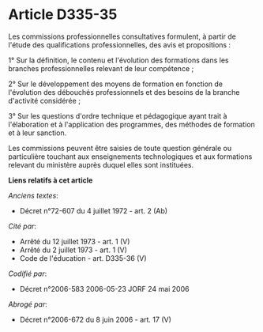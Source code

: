 # Article D335-35

Les commissions professionnelles consultatives formulent, à partir de l'étude des qualifications professionnelles, des avis
et propositions :

1° Sur la définition, le contenu et l'évolution des formations dans les branches professionnelles relevant de leur
compétence ;

2° Sur le développement des moyens de formation en fonction de l'évolution des débouchés professionnels et des besoins de la
branche d'activité considérée ;

3° Sur les questions d'ordre technique et pédagogique ayant trait à l'élaboration et à l'application des programmes, des
méthodes de formation et à leur sanction.

Les commissions peuvent être saisies de toute question générale ou particulière touchant aux enseignements technologiques et
aux formations relevant du ministère auprès duquel elles sont instituées.

**Liens relatifs à cet article**

_Anciens textes_:

  - Décret n°72-607 du 4 juillet 1972 - art. 2 (Ab)

_Cité par_:

  - Arrêté du 12 juillet 1973 - art. 1 (V)
  - Arrêté du 2 juillet 1973 - art. 1 (V)
  - Code de l'éducation - art. D335-36 (V)

_Codifié par_:

  - Décret n°2006-583 2006-05-23 JORF 24 mai 2006

_Abrogé par_:

  - Décret n°2006-672 du 8 juin 2006 - art. 17 (V)
